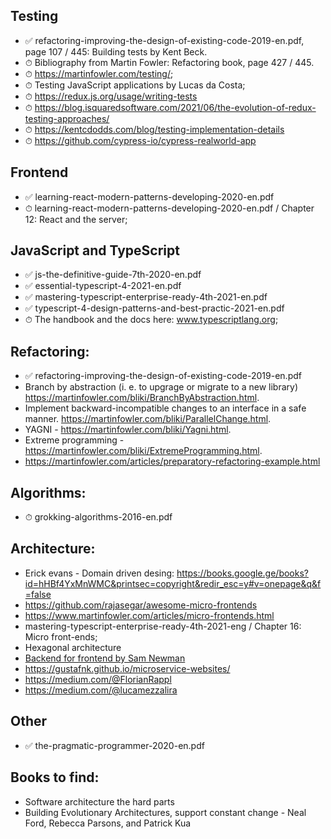 ## Testing
- ✅ refactoring-improving-the-design-of-existing-code-2019-en.pdf, page 107 / 445: Building tests by Kent Beck.
- ⏱ Bibliography from Martin Fowler: Refactoring book, page 427 / 445.
- ⏱ https://martinfowler.com/testing/;
- ⏱ Testing JavaScript applications by Lucas da Costa;
- ⏱ https://redux.js.org/usage/writing-tests
- ⏱ https://blog.isquaredsoftware.com/2021/06/the-evolution-of-redux-testing-approaches/
- ⏱ https://kentcdodds.com/blog/testing-implementation-details
- ⏱ https://github.com/cypress-io/cypress-realworld-app

## Frontend
- ✅ learning-react-modern-patterns-developing-2020-en.pdf
- ⏱ learning-react-modern-patterns-developing-2020-en.pdf / Chapter 12: React and the server;

## JavaScript and TypeScript
- ✅ js-the-definitive-guide-7th-2020-en.pdf
- ✅ essential-typescript-4-2021-en.pdf
- ✅ mastering-typescript-enterprise-ready-4th-2021-en.pdf
- ✅ typescript-4-design-patterns-and-best-practic-2021-en.pdf
- ⏱ The handbook and the docs here: www.typescriptlang.org;

## Refactoring:
- ✅ refactoring-improving-the-design-of-existing-code-2019-en.pdf
- Branch by abstraction (i. e. to upgrage or migrate to a new library) https://martinfowler.com/bliki/BranchByAbstraction.html.
- Implement backward-incompatible changes to an interface in a safe manner. https://martinfowler.com/bliki/ParallelChange.html.
- YAGNI - https://martinfowler.com/bliki/Yagni.html.
- Extreme programming - https://martinfowler.com/bliki/ExtremeProgramming.html.
- https://martinfowler.com/articles/preparatory-refactoring-example.html

## Algorithms:
- ⏱ grokking-algorithms-2016-en.pdf

## Architecture:
- Erick evans - Domain driven desing: https://books.google.ge/books?id=hHBf4YxMnWMC&printsec=copyright&redir_esc=y#v=onepage&q&f=false
- https://github.com/rajasegar/awesome-micro-frontends
- https://www.martinfowler.com/articles/micro-frontends.html
- mastering-typescript-enterprise-ready-4th-2021-eng / Chapter 16: Micro front-ends;
- Hexagonal architecture
- [Backend for frontend by Sam Newman](https://samnewman.io/patterns/architectural/bff/)
- https://gustafnk.github.io/microservice-websites/
- https://medium.com/@FlorianRappl
- https://medium.com/@lucamezzalira

## Other
- ✅ the-pragmatic-programmer-2020-en.pdf

## Books to find:
- Software architecture the hard parts
- Building Evolutionary Architectures, support constant change - Neal Ford, Rebecca Parsons, and Patrick Kua
